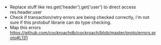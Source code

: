 * Replace stuff like res.get('header').get('user') to direct access res.header.user
* Check if transaction/retry errors are being checked correctly, i'm not sure if this protobuf
librarie can do type checking.
* Map this errors https://github.com/cockroachdb/cockroach/blob/master/proto/errors.proto#L131

